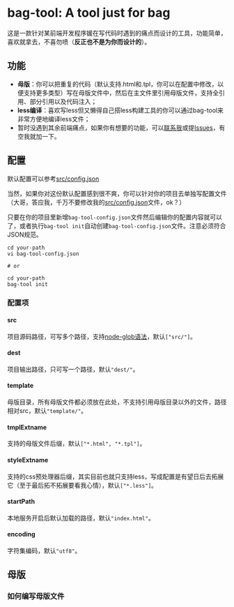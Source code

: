 # bag-tool: A tool just for bag

这是一款针对某前端开发程序媛在写代码时遇到的痛点而设计的工具，功能简单，喜欢就拿去，不喜勿喷（**反正也不是为你而设计的**）。

## 功能

- **母版**：你可以把重复的代码（默认支持.html和.tpl，你可以在配置中修改，以便支持更多类型）写在母版文件中，然后在主文件里引用母版文件，支持全引用、部分引用以及代码注入；
- **less编译**：喜欢写less但又懒得自己搭less构建工具的你可以通过bag-tool来非常方便地编译less文件；
- 暂时没遇到其余前端痛点，如果你有想要的功能，可以[联系我](mailto:jaminqian@outlook.com)或提[Issues](https://github.com/MiniCai/bagjs/issues/new)，有空我就加一下。

## 配置

默认配置可以参考[src/config.json](https://github.com/MiniCai/bagjs/blob/master/src/config.json)

当然，如果你对这份默认配置感到很不爽，你可以针对你的项目去单独写配置文件（大哥，答应我，千万不要修改我的[src/config.json](https://github.com/MiniCai/bagjs/blob/master/src/config.json)文件，ok？）

只要在你的项目里新增`bag-tool-config.json`文件然后编辑你的配置内容就可以了，或者执行`bag-tool init`自动创建`bag-tool-config.json`文件。注意必须符合JSON规范。

```shell
cd your-path
vi bag-tool-config.json

# or

cd your-path
bag-tool init
```

### 配置项

#### src

项目源码路径，可写多个路径，支持[node-glob语法](https://github.com/isaacs/node-glob)，默认`["src/"]`。

#### dest

项目输出路径，只可写一个路径，默认`"dest/"`。

#### template

母版目录，所有母版文件都必须放在此处，不支持引用母版目录以外的文件，路径相对src，默认`"template/"`。

#### tmplExtname

支持的母版文件后缀，默认`["*.html", "*.tpl"]`。

#### styleExtname

支持的css预处理器后缀，其实目前也就只支持less，写成配置是有望日后去拓展它（至于最后拓不拓展要看我心情），默认`["*.less"]`。

#### startPath

本地服务开启后默认加载的路径，默认`"index.html"`。

#### encoding

字符集编码，默认`"utf8"`。

## 母版

### 如何编写母版文件
